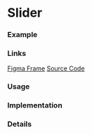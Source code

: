 # Slider
### Example

### Links
[Figma Frame]()
[Source Code]()

### Usage

### Implementation

### Details